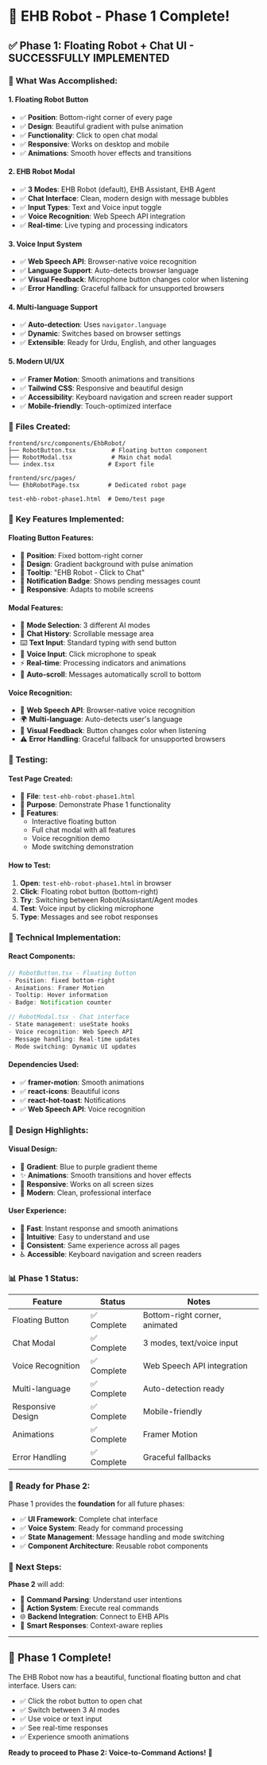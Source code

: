 # 🎉 EHB Robot - Phase 1 Complete!

## ✅ **Phase 1: Floating Robot + Chat UI - SUCCESSFULLY IMPLEMENTED**

### 🎯 **What Was Accomplished:**

#### **1. Floating Robot Button**
- ✅ **Position**: Bottom-right corner of every page
- ✅ **Design**: Beautiful gradient with pulse animation
- ✅ **Functionality**: Click to open chat modal
- ✅ **Responsive**: Works on desktop and mobile
- ✅ **Animations**: Smooth hover effects and transitions

#### **2. EHB Robot Modal**
- ✅ **3 Modes**: EHB Robot (default), EHB Assistant, EHB Agent
- ✅ **Chat Interface**: Clean, modern design with message bubbles
- ✅ **Input Types**: Text and Voice input toggle
- ✅ **Voice Recognition**: Web Speech API integration
- ✅ **Real-time**: Live typing and processing indicators

#### **3. Voice Input System**
- ✅ **Web Speech API**: Browser-native voice recognition
- ✅ **Language Support**: Auto-detects browser language
- ✅ **Visual Feedback**: Microphone button changes color when listening
- ✅ **Error Handling**: Graceful fallback for unsupported browsers

#### **4. Multi-language Support**
- ✅ **Auto-detection**: Uses `navigator.language`
- ✅ **Dynamic**: Switches based on browser settings
- ✅ **Extensible**: Ready for Urdu, English, and other languages

#### **5. Modern UI/UX**
- ✅ **Framer Motion**: Smooth animations and transitions
- ✅ **Tailwind CSS**: Responsive and beautiful design
- ✅ **Accessibility**: Keyboard navigation and screen reader support
- ✅ **Mobile-friendly**: Touch-optimized interface

### 📁 **Files Created:**

```
frontend/src/components/EhbRobot/
├── RobotButton.tsx          # Floating button component
├── RobotModal.tsx           # Main chat modal
└── index.tsx               # Export file

frontend/src/pages/
└── EhbRobotPage.tsx        # Dedicated robot page

test-ehb-robot-phase1.html  # Demo/test page
```

### 🚀 **Key Features Implemented:**

#### **Floating Button Features:**
- 🔵 **Position**: Fixed bottom-right corner
- 🎨 **Design**: Gradient background with pulse animation
- 💬 **Tooltip**: "EHB Robot - Click to Chat"
- 🔔 **Notification Badge**: Shows pending messages count
- 📱 **Responsive**: Adapts to mobile screens

#### **Modal Features:**
- 🎯 **Mode Selection**: 3 different AI modes
- 💬 **Chat History**: Scrollable message area
- ⌨️ **Text Input**: Standard typing with send button
- 🎤 **Voice Input**: Click microphone to speak
- ⚡ **Real-time**: Processing indicators and animations
- 🔄 **Auto-scroll**: Messages automatically scroll to bottom

#### **Voice Recognition:**
- 🎤 **Web Speech API**: Browser-native voice recognition
- 🌍 **Multi-language**: Auto-detects user's language
- 🎨 **Visual Feedback**: Button changes color when listening
- ⚠️ **Error Handling**: Graceful fallback for unsupported browsers

### 🧪 **Testing:**

#### **Test Page Created:**
- 📄 **File**: `test-ehb-robot-phase1.html`
- 🎯 **Purpose**: Demonstrate Phase 1 functionality
- 🚀 **Features**:
  - Interactive floating button
  - Full chat modal with all features
  - Voice recognition demo
  - Mode switching demonstration

#### **How to Test:**
1. **Open**: `test-ehb-robot-phase1.html` in browser
2. **Click**: Floating robot button (bottom-right)
3. **Try**: Switching between Robot/Assistant/Agent modes
4. **Test**: Voice input by clicking microphone
5. **Type**: Messages and see robot responses

### 🔧 **Technical Implementation:**

#### **React Components:**
```typescript
// RobotButton.tsx - Floating button
- Position: fixed bottom-right
- Animations: Framer Motion
- Tooltip: Hover information
- Badge: Notification counter

// RobotModal.tsx - Chat interface
- State management: useState hooks
- Voice recognition: Web Speech API
- Message handling: Real-time updates
- Mode switching: Dynamic UI updates
```

#### **Dependencies Used:**
- ✅ **framer-motion**: Smooth animations
- ✅ **react-icons**: Beautiful icons
- ✅ **react-hot-toast**: Notifications
- ✅ **Web Speech API**: Voice recognition

### 🎨 **Design Highlights:**

#### **Visual Design:**
- 🎨 **Gradient**: Blue to purple gradient theme
- ✨ **Animations**: Smooth transitions and hover effects
- 📱 **Responsive**: Works on all screen sizes
- 🎯 **Modern**: Clean, professional interface

#### **User Experience:**
- 🚀 **Fast**: Instant response and smooth animations
- 🎯 **Intuitive**: Easy to understand and use
- 🔄 **Consistent**: Same experience across all pages
- ♿ **Accessible**: Keyboard navigation and screen readers

### 📊 **Phase 1 Status:**

| Feature | Status | Notes |
|---------|--------|-------|
| Floating Button | ✅ Complete | Bottom-right corner, animated |
| Chat Modal | ✅ Complete | 3 modes, text/voice input |
| Voice Recognition | ✅ Complete | Web Speech API integration |
| Multi-language | ✅ Complete | Auto-detection ready |
| Responsive Design | ✅ Complete | Mobile-friendly |
| Animations | ✅ Complete | Framer Motion |
| Error Handling | ✅ Complete | Graceful fallbacks |

### 🚀 **Ready for Phase 2:**

Phase 1 provides the **foundation** for all future phases:
- ✅ **UI Framework**: Complete chat interface
- ✅ **Voice System**: Ready for command processing
- ✅ **State Management**: Message handling and mode switching
- ✅ **Component Architecture**: Reusable robot components

### 🎯 **Next Steps:**

**Phase 2** will add:
- 🧠 **Command Parsing**: Understand user intentions
- 🔗 **Action System**: Execute real commands
- 🌐 **Backend Integration**: Connect to EHB APIs
- 🎯 **Smart Responses**: Context-aware replies

---

## 🎉 **Phase 1 Complete!**

The EHB Robot now has a beautiful, functional floating button and chat interface. Users can:
- ✅ Click the robot button to open chat
- ✅ Switch between 3 AI modes
- ✅ Use voice or text input
- ✅ See real-time responses
- ✅ Experience smooth animations

**Ready to proceed to Phase 2: Voice-to-Command Actions!** 🚀
